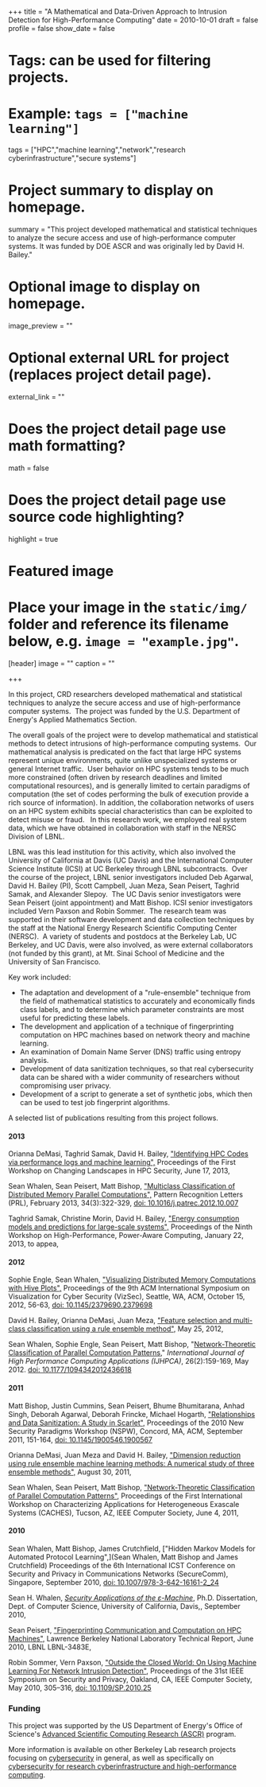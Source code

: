 +++
title = "A Mathematical and Data-Driven Approach to Intrusion Detection for High-Performance Computing"
date = 2010-10-01
draft = false
profile = false
show_date = false

# Tags: can be used for filtering projects.
# Example: `tags = ["machine learning"]`
tags = ["HPC","machine learning","network","research cyberinfrastructure","secure systems"]

# Project summary to display on homepage.
summary = "This project developed mathematical and statistical techniques to analyze the secure access and use of high-performance computer systems. It was funded by DOE ASCR and was originally led by David H. Bailey."

# Optional image to display on homepage.
image_preview = ""

# Optional external URL for project (replaces project detail page).
external_link = ""

# Does the project detail page use math formatting?
math = false

# Does the project detail page use source code highlighting?
highlight = true

# Featured image
# Place your image in the `static/img/` folder and reference its filename below, e.g. `image = "example.jpg"`.
[header]
image = ""
caption = ""

+++


In this project, CRD researchers developed mathematical and statistical techniques to analyze the secure access and use of high-performance computer systems.  The project was funded by the U.S. Department of Energy's Applied Mathematics Section. 

The overall goals of the project were to develop mathematical and statistical methods to detect intrusions of high-performance computing systems.  Our mathematical analysis is predicated on the fact that large HPC systems represent unique environments, quite unlike unspecialized systems or general Internet traffic.  User behavior on HPC systems tends to be much more constrained (often driven by research deadlines and limited computational resources), and is generally limited to certain paradigms of computation (the set of codes performing the bulk of execution provide a rich source of information). In addition, the collaboration networks of users on an HPC system exhibits special characteristics than can be exploited to detect misuse or fraud.   In this research work, we employed real system data, which we have obtained in collaboration with staff in the NERSC Division of LBNL.

LBNL was this lead institution for this activity, which also involved the University of California at Davis (UC Davis) and the International Computer Science Institute (ICSI) at UC Berkeley through LBNL subcontracts.  Over the course of the project, LBNL senior investigators included Deb Agarwal, David H. Bailey (PI), Scott Campbell, Juan Meza, Sean Peisert, Taghrid Samak, and Alexander Slepoy.  The UC Davis senior investigators were Sean Peisert (joint appointment) and Matt Bishop. ICSI senior investigators included Vern Paxson and Robin Sommer.  The research team was supported in their software development and data collection techniques by the staff at the National Energy Research Scientific Computing Center (NERSC).  A variety of students and postdocs at the Berkeley Lab, UC Berkeley, and UC Davis, were also involved, as were external collaborators (not funded by this grant), at Mt. Sinai School of Medicine and the University of San Francisco.

Key work included:

*   The adaptation and development of a "rule-ensemble" technique from the field of mathematical statistics to accurately and economically finds class labels, and to determine which parameter constraints are most useful for predicting these labels.
*   The development and application of a technique of fingerprinting computation on HPC machines based on network theory and machine learning.
*   An examination of Domain Name Server (DNS) traffic using entropy analysis.
*   Development of data sanitization techniques, so that real cybersecurity data can be shared with a wider community of researchers without compromising user privacy.
*   Development of a script to generate a set of synthetic jobs, which then can be used to test job fingerprint algorithms.

A selected list of publications resulting from this project follows.

#### 2013

Orianna DeMasi, Taghrid Samak, David H. Bailey, ["Identifying HPC Codes via performance logs and machine learning",](http://www.davidhbailey.com/dhbpapers/ICS2013-identifying.pdf) Proceedings of the First Workshop on Changing Landscapes in HPC Security, June 17, 2013,

Sean Whalen, Sean Peisert, Matt Bishop, ["Multiclass Classification of Distributed Memory Parallel Computations",](http://www.escholarship.org/uc/item/6mq830qz) Pattern Recognition Letters (PRL), February 2013, 34(3):322-329, [doi: 10.1016/j.patrec.2012.10.007](http://dx.doi.org/10.1016/j.patrec.2012.10.007)

Taghrid Samak, Christine Morin, David H. Bailey, ["Energy consumption models and predictions for large-scale systems",](http://www.davidhbailey.com/dhbpapers/grid5K-hppac-2013.pdf) Proceedings of the Ninth Workshop on High-Performance, Power-Aware Computing, January 22, 2013, to appea,

#### 2012

Sophie Engle, Sean Whalen, ["Visualizing Distributed Memory Computations with Hive Plots",](http://dl.acm.org/citation.cfm?doid=2379690.2379698) Proceedings of the 9th ACM International Symposium on Visualization for Cyber Security (VizSec), Seattle, WA, ACM, October 15, 2012, 56-63, [doi: 10.1145/2379690.2379698](http://dx.doi.org/10.1145/2379690.2379698)

David H. Bailey, Orianna DeMasi, Juan Meza, ["Feature selection and multi-class classification using a rule ensemble method",](http://www.davidhbailey.com/dhbpapers/Ensemble-CIKM.pdf) May 25, 2012,

Sean Whalen, Sophie Engle, Sean Peisert, Matt Bishop, "[Network-Theoretic Classification of Parallel Computation Patterns](http://www.escholarship.org/uc/item/0g3653gc)," _International Journal of High Performance Computing Applications (IJHPCA)_, 26(2):159-169, May 2012. [doi: 10.1177/1094342012436618](http://dx.doi.org/10.1177/1094342012436618)

#### 2011

Matt Bishop, Justin Cummins, Sean Peisert, Bhume Bhumitarana, Anhad Singh, Deborah Agarwal, Deborah Frincke, Michael Hogarth, ["Relationships and Data Sanitization: A Study in Scarlet",](http://www.escholarship.org/uc/item/56n796pq) Proceedings of the 2010 New Security Paradigms Workshop (NSPW), Concord, MA, ACM, September 2011, 151-164, [doi: 10.1145/1900546.1900567](http://dx.doi.org/10.1145/1900546.1900567)

Orianna DeMasi, Juan Meza and David H. Bailey, ["Dimension reduction using rule ensemble machine learning methods: A numerical study of three ensemble methods",](http://www.davidhbailey.com/dhbpapers/Ensemble_TechReport.pdf) August 30, 2011,

Sean Whalen, Sean Peisert, Matt Bishop, ["Network-Theoretic Classification of Parallel Computation Patterns",](http://www.cs.ucdavis.edu/~peisert/research/2011-CACHES-ntc.pdf) Proceedings of the First International Workshop on Characterizing Applications for Heterogeneous Exascale Systems (CACHES), Tucson, AZ, IEEE Computer Society, June 4, 2011,

#### 2010

Sean Whalen, Matt Bishop, James Crutchfield, ["Hidden Markov Models for Automated Protocol Learning",](Sean Whalen, Matt Bishop and James Crutchfield) Proceedings of the 6th International ICST Conference on Security and Privacy in Communications Networks (SecureComm), Singapore, September 2010, [doi: 10.1007/978-3-642-16161-2_24](http://dx.doi.org/10.1007/978-3-642-16161-2_24)

Sean H. Whalen, _[Security Applications of the ε-Machine](http://proquest.umi.com/pqdweb?did=2196666581&sid=5&Fmt=2&clientId=1567&RQT=309&VName=PQD)_, Ph.D. Dissertation, Dept. of Computer Science, University of California, Davis,, September 2010,

Sean Peisert, ["Fingerprinting Communication and Computation on HPC Machines",](http://escholarship.org/uc/item/7121p0xd) Lawrence Berkeley National Laboratory Technical Report, June 2010, LBNL LBNL-3483E,

Robin Sommer, Vern Paxson, ["Outside the Closed World: On Using Machine Learning For Network Intrusion Detection",](http://dx.doi.org/10.1109/SP.2010.25) Proceedings of the 31st IEEE Symposium on Security and Privacy, Oakland, CA, IEEE Computer Society, May 2010, 305–316, [doi: 10.1109/SP.2010.25](http://dx.doi.org/10.1109/SP.2010.25)


### Funding

This project was supported by the US Department of Energy's Office of Science's [Advanced Scientific Computing Research (ASCR)](http://science.energy.gov/ascr/) program.

More information is available on other Berkeley Lab research projects focusing on [cybersecurity](/projects/) in general, as well as specifically on [cybersecurity for research cyberinfrastructure and high-performance computing](/research/research-cyberinfrastructure/).
